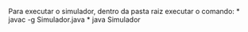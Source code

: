 Para executar o simulador, dentro da pasta raiz executar o comando:
	* javac -g Simulador.java
	* java Simulador
